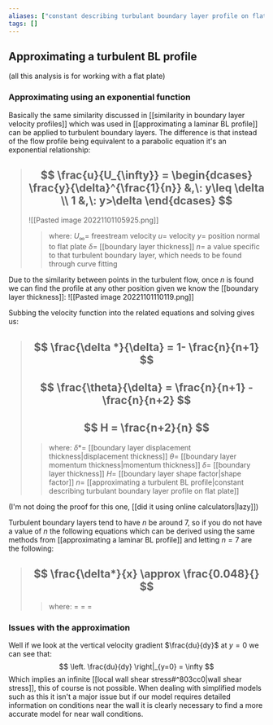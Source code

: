 ```yaml
---
aliases: ["constant describing turbulant boundary layer profile on flat plate"]
tags: []
---
```


## Approximating a turbulent BL profile

(all this analysis is for working with a flat plate)

### Approximating using an exponential function

Basically the same similarity discussed in [[similarity in boundary layer velocity profiles]] which was used in [[approximating a laminar BL profile]] can be applied to turbulent boundary layers. The difference is that instead of the flow profile being equivalent to a parabolic equation it's an exponential relationship: 

> ## $$ \frac{u}{U_{\infty}} = \begin{dcases} \frac{y}{\delta}^{\frac{1}{n}} &,\: y\leq \delta \\ 1 &,\: y>\delta \end{dcases} $$ 
> ![[Pasted image 20221101105925.png]]
>> where:
>> $U_{\infty}=$ freestream velocity
>> $u=$ velocity
>> $y=$ position normal to flat plate
>> $\delta=$ [[boundary layer thickness]]
>> $n=$ a value specific to that turbulent boundary layer, which needs to be found through curve fitting

Due to the similarity between points in the turbulent flow, once $n$ is found we can find the profile at any other position given we know the [[boundary layer thickness]]:
![[Pasted image 20221101110119.png]]

Subbing the velocity function into the related equations and solving gives us:

> ## $$ \frac{\delta *}{\delta} = 1- \frac{n}{n+1} $$ 
> ## $$ \frac{\theta}{\delta} = \frac{n}{n+1} - \frac{n}{n+2} $$ 
> ## $$ H = \frac{n+2}{n} $$ 
>> where:
>> $\delta *=$ [[boundary layer displacement thickness|displacement thickness]]
>> $\theta=$ [[boundary layer momentum thickness|momentum thickness]]
>> $\delta=$ [[boundary layer thickness]]
>> $H=$ [[boundary layer shape factor|shape factor]]
>> $n=$ [[approximating a turbulent BL profile|constant describing turbulant boundary layer profile on flat plate]]

(I'm not doing the proof for this one, [[did it using online calculators|lazy]])

Turbulent boundary layers tend to have $n$ be around $7$, so if you do not have a value of $n$ the following equations which can be derived using the same methods from [[approximating a laminar BL profile]] and letting $n=7$ are the following:
> ## $$ \frac{\delta*}{x} \approx \frac{0.048}{} $$ 
>> where:
>> $=$ 
>> $=$
>> $=$

### Issues with the approximation

Well if we look at the vertical velocity gradient $\frac{du}{dy}$ at $y=0$ we can see that:
$$ \left. \frac{du}{dy} \right|_{y=0} = \infty $$
Which implies an infinite [[local wall shear stress#^803cc0|wall shear stress]], this of course is not possible. When dealing with simplified models such as this it isn't a major issue but if our model requires detailed information on conditions near the wall it is clearly necessary to find a more accurate model for near wall conditions.

